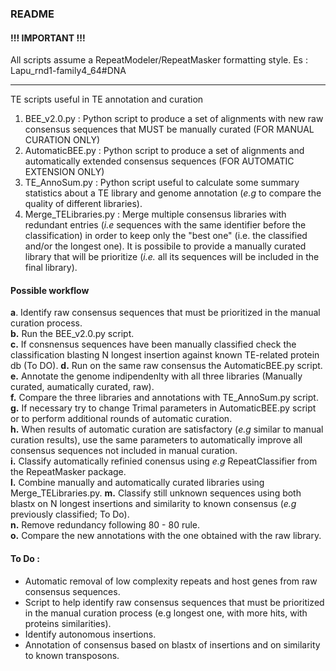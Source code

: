 ### README

#### !!! IMPORTANT !!!
All scripts assume a RepeatModeler/RepeatMasker formatting style. Es : Lapu_rnd1-family4_64#DNA

---

TE scripts useful in TE annotation and curation

 1. BEE_v2.0.py : Python script to produce a set of alignments with new raw consensus sequences that MUST be manually curated (FOR MANUAL CURATION ONLY)
 2. AutomaticBEE.py : Python script to produce a set of alignments and automatically extended consensus sequences (FOR AUTOMATIC EXTENSION ONLY)
 3. TE_AnnoSum.py : Python script useful to calculate some summary statistics about a TE library and genome annotation (*e.g* to compare the quality of different libraries).
 4. Merge_TELibraries.py : Merge multiple consensus libraries with redundant entries (*i.e* sequences with the same identifier before the classification) in order to keep only the "best one" (i.e. the classified and/or the longest one). It is possibile to provide a manually curated library that will be prioritize (*i.e.* all its sequences will be included in the final library).
 
#### Possible workflow

**a**. Identify raw consensus sequences that must be prioritized in the manual curation process.  
**b.** Run the BEE_v2.0.py script.  
**c.** If consnensus sequences have been manually classified check the classification blasting N longest insertion against known TE-related protein db (To DO). 
**d.** Run on the same raw consensus the AutomaticBEE.py script.  
**e.** Annotate the genome indipendenlty with all three libraries (Manually curated, aumatically curated, raw).  
**f.** Compare the three libraries and annotations with TE_AnnoSum.py script.  
**g.** If necessary try to change Trimal parameters in AutomaticBEE.py script or to perform additional rounds of automatic curation.  
**h.** When results of automatic curation are satisfactory (*e.g* similar to manual curation results), use the same parameters to automatically improve all consensus sequences not included in manual curation.  
**i.** Classify automatically refinied conensus using *e.g* RepeatClassifier from the RepeatMasker package.  
**l.** Combine manually and automatically curated libraries using Merge_TELibraries.py. 
**m.** Classify still unknown sequences using both blastx on N longest insertions and similarity to known consensus (*e.g* previously classified; To Do).  
**n.** Remove redundancy following 80 - 80 rule.  
**o.** Compare the new annotations with the one obtained with the raw library.  

#### To Do :
 - Automatic removal of low complexity repeats and host genes from raw consensus sequences.
 - Script to help identify raw consensus sequences that must be prioritized in the manual curation process (e.g longest one, with more hits, with proteins similarities).
 - Identify autonomous insertions.  
 - Annotation of consensus based on blastx of insertions and on similarity to known transposons.
